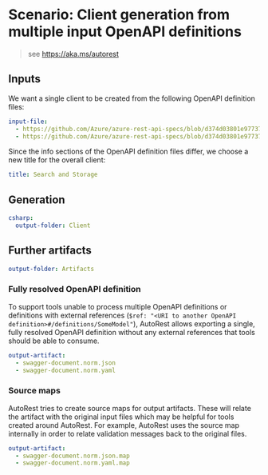 # Scenario: Client generation from multiple input OpenAPI definitions

> see https://aka.ms/autorest

## Inputs

We want a single client to be created from the following OpenAPI definition files:

``` yaml 
input-file:
  - https://github.com/Azure/azure-rest-api-specs/blob/d374d03801e97737ddb32e01f20513e7b2bbd9c3/search/2015-02-28/swagger/searchservice.json
  - https://github.com/Azure/azure-rest-api-specs/blob/d374d03801e97737ddb32e01f20513e7b2bbd9c3/arm-storage/2015-06-15/swagger/storage.json
```

Since the info sections of the OpenAPI definition files differ, we choose a new title for the overall client:

``` yaml
title: Search and Storage
```

## Generation

``` yaml
csharp:
  output-folder: Client
```

## Further artifacts

``` yaml
output-folder: Artifacts
```

### Fully resolved OpenAPI definition

To support tools unable to process multiple OpenAPI definitions or definitions with external references (`$ref: "<URI to another OpenAPI definition>#/definitions/SomeModel"`), AutoRest allows exporting a single, fully resolved OpenAPI definition without any external references that tools should be able to consume.

``` yaml
output-artifact: 
  - swagger-document.norm.json
  - swagger-document.norm.yaml
```

### Source maps

AutoRest tries to create source maps for output artifacts. These will relate the artifact with the original input files which may be helpful for tools created around AutoRest.
For example, AutoRest uses the source map internally in order to relate validation messages back to the original files.

``` yaml
output-artifact:
  - swagger-document.norm.json.map
  - swagger-document.norm.yaml.map
```
